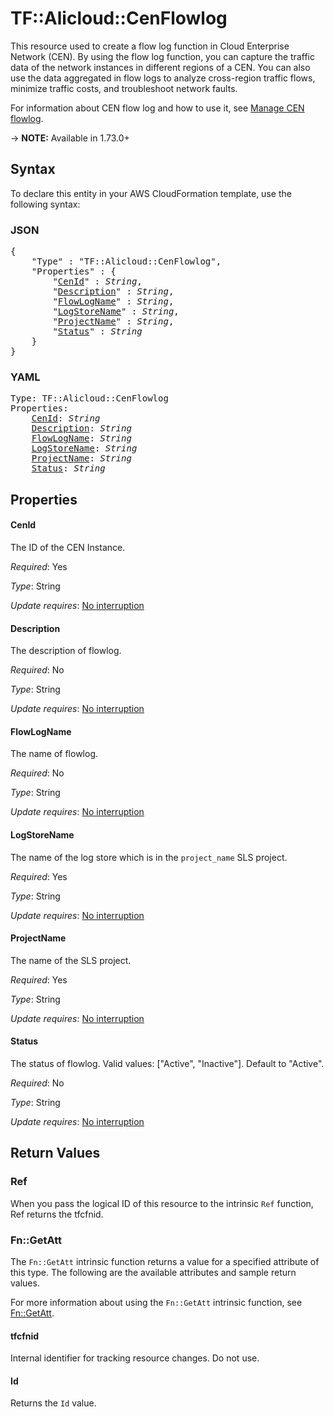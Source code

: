 # TF::Alicloud::CenFlowlog

This resource used to create a flow log function in Cloud Enterprise Network (CEN). 
By using the flow log function, you can capture the traffic data of the network instances in different regions of a CEN. 
You can also use the data aggregated in flow logs to analyze cross-region traffic flows, minimize traffic costs, and troubleshoot network faults.

For information about CEN flow log and how to use it, see [Manage CEN flowlog](https://www.alibabacloud.com/help/doc-detail/123006.htm).

-> **NOTE:** Available in 1.73.0+

## Syntax

To declare this entity in your AWS CloudFormation template, use the following syntax:

### JSON

<pre>
{
    "Type" : "TF::Alicloud::CenFlowlog",
    "Properties" : {
        "<a href="#cenid" title="CenId">CenId</a>" : <i>String</i>,
        "<a href="#description" title="Description">Description</a>" : <i>String</i>,
        "<a href="#flowlogname" title="FlowLogName">FlowLogName</a>" : <i>String</i>,
        "<a href="#logstorename" title="LogStoreName">LogStoreName</a>" : <i>String</i>,
        "<a href="#projectname" title="ProjectName">ProjectName</a>" : <i>String</i>,
        "<a href="#status" title="Status">Status</a>" : <i>String</i>
    }
}
</pre>

### YAML

<pre>
Type: TF::Alicloud::CenFlowlog
Properties:
    <a href="#cenid" title="CenId">CenId</a>: <i>String</i>
    <a href="#description" title="Description">Description</a>: <i>String</i>
    <a href="#flowlogname" title="FlowLogName">FlowLogName</a>: <i>String</i>
    <a href="#logstorename" title="LogStoreName">LogStoreName</a>: <i>String</i>
    <a href="#projectname" title="ProjectName">ProjectName</a>: <i>String</i>
    <a href="#status" title="Status">Status</a>: <i>String</i>
</pre>

## Properties

#### CenId

The ID of the CEN Instance.

_Required_: Yes

_Type_: String

_Update requires_: [No interruption](https://docs.aws.amazon.com/AWSCloudFormation/latest/UserGuide/using-cfn-updating-stacks-update-behaviors.html#update-no-interrupt)

#### Description

The description of flowlog.

_Required_: No

_Type_: String

_Update requires_: [No interruption](https://docs.aws.amazon.com/AWSCloudFormation/latest/UserGuide/using-cfn-updating-stacks-update-behaviors.html#update-no-interrupt)

#### FlowLogName

The name of flowlog.

_Required_: No

_Type_: String

_Update requires_: [No interruption](https://docs.aws.amazon.com/AWSCloudFormation/latest/UserGuide/using-cfn-updating-stacks-update-behaviors.html#update-no-interrupt)

#### LogStoreName

The name of the log store which is in the  `project_name` SLS project.

_Required_: Yes

_Type_: String

_Update requires_: [No interruption](https://docs.aws.amazon.com/AWSCloudFormation/latest/UserGuide/using-cfn-updating-stacks-update-behaviors.html#update-no-interrupt)

#### ProjectName

The name of the SLS project.

_Required_: Yes

_Type_: String

_Update requires_: [No interruption](https://docs.aws.amazon.com/AWSCloudFormation/latest/UserGuide/using-cfn-updating-stacks-update-behaviors.html#update-no-interrupt)

#### Status

The status of flowlog. Valid values: ["Active", "Inactive"]. Default to "Active".

_Required_: No

_Type_: String

_Update requires_: [No interruption](https://docs.aws.amazon.com/AWSCloudFormation/latest/UserGuide/using-cfn-updating-stacks-update-behaviors.html#update-no-interrupt)

## Return Values

### Ref

When you pass the logical ID of this resource to the intrinsic `Ref` function, Ref returns the tfcfnid.

### Fn::GetAtt

The `Fn::GetAtt` intrinsic function returns a value for a specified attribute of this type. The following are the available attributes and sample return values.

For more information about using the `Fn::GetAtt` intrinsic function, see [Fn::GetAtt](https://docs.aws.amazon.com/AWSCloudFormation/latest/UserGuide/intrinsic-function-reference-getatt.html).

#### tfcfnid

Internal identifier for tracking resource changes. Do not use.

#### Id

Returns the <code>Id</code> value.

